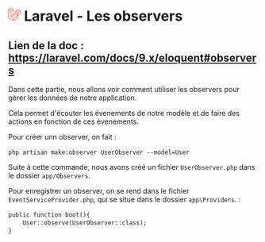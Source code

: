 # ![alt text](./img/logoLaravel.png) Laravel - Les observers

## <b>Lien de la doc : https://laravel.com/docs/9.x/eloquent#observers</b>

Dans cette partie, nous allons voir comment utiliser les observers pour gérer les données de notre application.

Cela permet d'écouter les évenements de notre modèle et de faire des actions en fonction de ces évenements.

Pour créer unn observer, on fait : 

    php artisan make:observer UserObserver --model=User

Suite à cette commande, nous avons créé un fichier ```UserObserver.php``` dans le dossier ```app/Observers```.

Pour enregistrer un observer, on se rend dans le fichier ```EventServiceProvider.php```, qui se situe dans le dossier ```app\Providers```. : 

    public function boot(){
        User::observe(UserObserver::class);
    }



